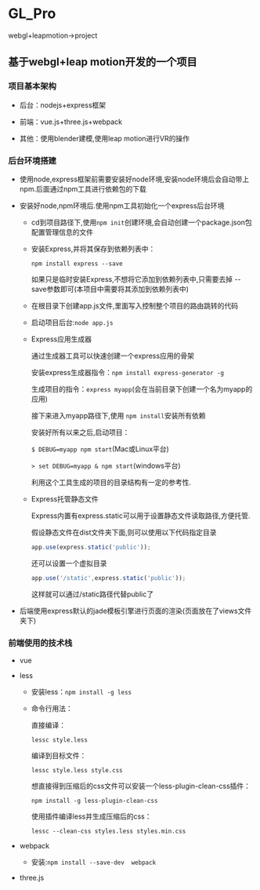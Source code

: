 # GL_Pro
webgl+leapmotion->project

## 基于webgl+leap motion开发的一个项目

### 项目基本架构

- 后台：nodejs+express框架

- 前端：vue.js+three.js+webpack

- 其他：使用blender建模,使用leap motion进行VR的操作

### 后台环境搭建

- 使用node,express框架前需要安装好node环境,安装node环境后会自动带上npm.后面通过npm工具进行依赖包的下载

- 安装好node,npm环境后.使用npm工具初始化一个express后台环境

    + cd到项目路径下,使用```npm init```创建环境,会自动创建一个package.json包配置管理信息的文件

    + 安装Express,并将其保存到依赖列表中：

      ```npm install express --save```

      如果只是临时安装Express,不想将它添加到依赖列表中,只需要去掉 --save参数即可(本项目中需要将其添加到依赖列表中)

    + 在根目录下创建app.js文件,里面写入控制整个项目的路由跳转的代码

    + 启动项目后台:```node app.js```

    + Express应用生成器

      通过生成器工具可以快速创建一个express应用的骨架

      安装express生成器指令：```npm install express-generator -g```

      生成项目的指令：```express myapp```(会在当前目录下创建一个名为myapp的应用)

      接下来进入myapp路径下,使用 ```npm install```安装所有依赖

      安装好所有以来之后,启动项目：

      ```$ DEBUG=myapp npm start```(Mac或Linux平台)

      ```> set DEBUG=myapp & npm start```(windows平台)

      利用这个工具生成的项目的目录结构有一定的参考性.

    + Express托管静态文件

      Express内置有express.static可以用于设置静态文件读取路径,方便托管.

      假设静态文件在dist文件夹下面,则可以使用以下代码指定目录

      ```javascript
      app.use(express.static('public'));
      ```

      还可以设置一个虚拟目录

      ```javascript
      app.use('/static',express.static('public'));
      ```

      这样就可以通过/static路径代替public了

- 后端使用express默认的jade模板引擎进行页面的渲染(页面放在了views文件夹下)

### 前端使用的技术栈

- vue

- less
  + 安装less：```npm install -g less```
  + 命令行用法：

    直接编译：

    ```lessc style.less```

    编译到目标文件：

    ```lessc style.less style.css```

    想直接得到压缩后的css文件可以安装一个less-plugin-clean-css插件：

    ```npm install -g less-plugin-clean-css```

    使用插件编译less并生成压缩后的css：

    ```lessc --clean-css styles.less styles.min.css```

- webpack
  + 安装:```npm install --save-dev  webpack```

- three.js
